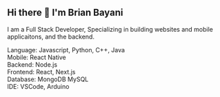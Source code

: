 ## Hi there 👋 I'm Brian Bayani

<!--
**bayani482/bayani482** is a ✨ _special_ ✨ repository because its `README.md` (this file) appears on your GitHub profile.

Here are some ideas to get you started:

- 🔭 I’m currently working on ...
- 🌱 I’m currently learning ...
- 👯 I’m looking to collaborate on ...
- 🤔 I’m looking for help with ...
- 💬 Ask me about ...
- 📫 How to reach me: ...
- 😄 Pronouns: ...
- ⚡ Fun fact: ...
-->
I am a Full Stack Developer, Specializing in building websites and mobile applicaitons, and the backend.

Language: <i class="devicon-javascript-plain"></i> Javascript, Python, C++, Java\
Mobile: React Native\
Backend: Node.js\
Frontend: React, Next.js\
Database: MongoDB MySQL\
IDE: VSCode, Arduino
